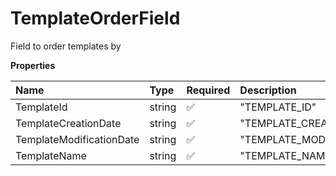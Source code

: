 # TemplateOrderField

Field to order templates by

**Properties**

| Name                     | Type   | Required | Description                  |
| :----------------------- | :----- | :------- | :--------------------------- |
| TemplateId               | string | ✅       | "TEMPLATE_ID"                |
| TemplateCreationDate     | string | ✅       | "TEMPLATE_CREATION_DATE"     |
| TemplateModificationDate | string | ✅       | "TEMPLATE_MODIFICATION_DATE" |
| TemplateName             | string | ✅       | "TEMPLATE_NAME"              |
